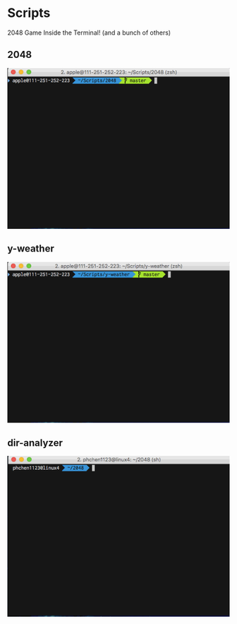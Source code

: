 # Scripts
2048 Game Inside the Terminal! (and a bunch of others)


## 2048

![2048.gif](_assets/2048.gif)


## y-weather

![y-weather.gif](_assets/y-weather.gif)


## dir-analyzer
![dir-analyzer.gif](_assets/dir-analyzer.gif)

